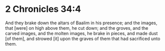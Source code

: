 # 2 Chronicles 34:4

And they brake down the altars of Baalim in his presence; and the images, that [were] on high above them, he cut down; and the groves, and the carved images, and the molten images, he brake in pieces, and made dust [of them], and strowed [it] upon the graves of them that had sacrificed unto them.